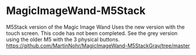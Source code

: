 # MagicImageWand-M5Stack
M5Stack version of the Magic Image Wand
Uses the new version with the touch screen.
This code has not been completed. See the grey version using the older M5 with the 3 physical buttons.
https://github.com/MartinNohr/MagicImageWand-M5StackGray/tree/master


